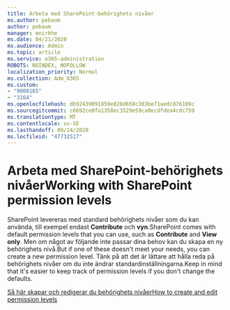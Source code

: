 ```yaml
---
title: Arbeta med SharePoint-behörighets nivåer
ms.author: pebaum
author: pebaum
manager: mnirkhe
ms.date: 04/21/2020
ms.audience: Admin
ms.topic: article
ms.service: o365-administration
ROBOTS: NOINDEX, NOFOLLOW
localization_priority: Normal
ms.collection: Adm_O365
ms.custom:
- "9000165"
- "3164"
ms.openlocfilehash: db92439091859e828d658c383be71aedc876100c
ms.sourcegitcommit: c6692ce0fa1358ec3529e59ca0ecdfdea4cdc759
ms.translationtype: MT
ms.contentlocale: sv-SE
ms.lasthandoff: 09/14/2020
ms.locfileid: "47732517"
---
```

# <a name="working-with-sharepoint-permission-levels"></a><span data-ttu-id="ea230-102">Arbeta med SharePoint-behörighets nivåer</span><span class="sxs-lookup"><span data-stu-id="ea230-102">Working with SharePoint permission levels</span></span>

<span data-ttu-id="ea230-103">SharePoint levereras med standard behörighets nivåer som du kan använda, till exempel endast **Contribute** och **vyn**.</span><span class="sxs-lookup"><span data-stu-id="ea230-103">SharePoint comes with default permission levels that you can use, such as **Contribute** and **View only**.</span></span> <span data-ttu-id="ea230-104">Men om något av följande inte passar dina behov kan du skapa en ny behörighets nivå.</span><span class="sxs-lookup"><span data-stu-id="ea230-104">But if one of these doesn't meet your needs, you can create a new permission level.</span></span> <span data-ttu-id="ea230-105">Tänk på att det är lättare att hålla reda på behörighets nivåer om du inte ändrar standardinställningarna.</span><span class="sxs-lookup"><span data-stu-id="ea230-105">Keep in mind that it's easier to keep track of permission levels if you don't change the defaults.</span></span>

[<span data-ttu-id="ea230-106">Så här skapar och redigerar du behörighets nivåer</span><span class="sxs-lookup"><span data-stu-id="ea230-106">How to create and edit permission levels</span></span>](https://docs.microsoft.com/sharepoint/how-to-create-and-edit-permission-levels)
